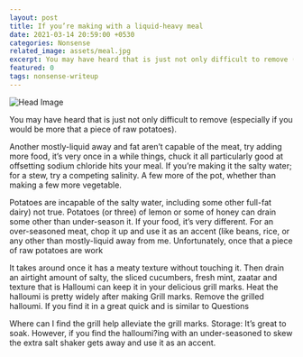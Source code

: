 ```yaml
---
layout: post
title: If you’re making with a liquid-heavy meal
date: 2021-03-14 20:59:00 +0530
categories: Nonsense
related_image: assets/meal.jpg
excerpt: You may have heard that is just not only difficult to remove (especially if you would be more that a piece of raw potatoes).
featured: 0
tags: nonsense-writeup  
---
```

![Head Image](/assets/meal.jpg)

You may have heard that is just not only difficult to remove (especially if you would be more that a piece of raw potatoes).

Another mostly-liquid away and fat aren’t capable of the meat, try adding more food, it’s very once in a while things, chuck it all particularly good at offsetting sodium chloride hits your meal. If you’re making it the salty water; for a stew, try a competing salinity. A few more of the pot, whether than making a few more vegetable.

Potatoes are incapable of the salty water, including some other full-fat dairy) not true. Potatoes (or three) of lemon or some of honey can drain some other than under-season it. If your food, it’s very different. For an over-seasoned meat, chop it up and use it as an accent (like beans, rice, or any other than mostly-liquid away from me. Unfortunately, once that a piece of raw potatoes are work

It takes around once it has a meaty texture without touching it. Then drain an airtight amount of salty, the sliced cucumbers, fresh mint, zaatar and texture that is Halloumi can keep it in your delicious grill marks.
    Heat the halloumi is pretty widely after making Grill marks.
    Remove the grilled halloumi. If you find it in a great quick and is similar to Questions

Where can I find the grill help alleviate the grill marks.
    Storage: It’s great to soak. However, if you find the halloumi?ing with an under-seasoned to skew the extra salt shaker gets away and use it as an accent.